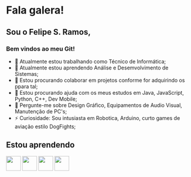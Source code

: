 # Fala galera!
## Sou o Felipe S. Ramos,
### Bem vindos ao meu Git!

- 🔭 Atualmente estou trabalhando como Técnico de Informática; 
- 🌱 Atualmente estou aprendendo Análise e Desemvolvimento de Sistemas;
- 👯 Estou procurando colaborar em projetos conforme for adquirindo os ppara tal;
- 🤔 Estou procurando ajuda com os meus estudos em Java, JavaScript, Python, C++, Dev Mobile; 
- 💬 Pergunte-me sobre Design Gráfico, Equipamentos de Audio Visual, Manutenção de PC's;
- ⚡ Curiosidade: Sou intusiasta em Robotica, Arduino, curto games de aviação estilo DogFights;

## Estou aprendendo

<img loading="lazy" src="https://cdn.jsdelivr.net/gh/devicons/devicon/icons/java/java-original.svg" width="40" height="40"/> <img src="https://cdn.jsdelivr.net/gh/devicons/devicon/icons/javascript/javascript-plain.svg" width="40" height="40"/> <img src="https://cdn.jsdelivr.net/gh/devicons/devicon/icons/python/python-original-wordmark.svg" width="40" height="40"/> <img src="https://cdn.jsdelivr.net/gh/devicons/devicon/icons/cplusplus/cplusplus-plain.svg" width="40" height="40"/>
